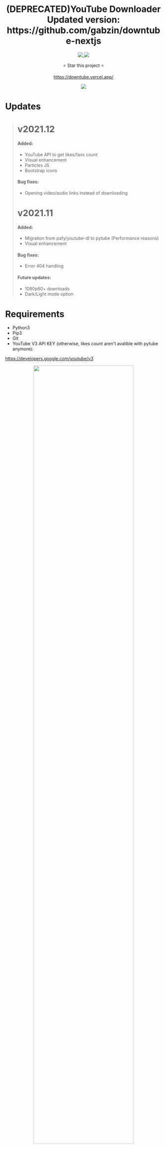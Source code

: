 <h1 align="center">(DEPRECATED)YouTube Downloader<br>Updated version: https://github.com/gabzin/downtube-nextjs</h1>
   <p align="center">
    <a href="https://github.com/gabzin/django-ytdownloader/blob/main/LICENSE">
      <img src="https://img.shields.io/badge/license-MIT-red.svg" />
    </a>
    <a href="https://www.python.org/">
    	<img src="https://img.shields.io/badge/built%20with-Django-green.svg" />
    </a>
	<p align="center">⭐️ Star this project ⭐️</p>
  </p>
<a href="https://downtube.vercel.app/"><p align="center">https://downtube.vercel.app/</p></a>
<p align="center">
  <a href="https://downtube.vercel.app/"><img src="https://iili.io/YfwYva.png"></a>
</p>

# Updates
> # v2021.12
> 
> #### Added:
> 
> - YouTube API to get likes/favs count
> - Visual enhancement
> - Particles JS
> - Bootstrap icons
>
> #### Bug fixes:
>
> - Opening video/audio links instead of downloading
>
> # v2021.11
> 
> #### Added:
> 
> - Migration from pafy/youtube-dl to pytube (Performance reasons)
> - Visual enhancement
>
> #### Bug fixes:
>
> - Error 404 handling
>
> #### Future updates:
>
> - 1080p60+ downloads
> - Dark/Light mode option


# Requirements
  - Python3
  - Pip3
  - Git
  - YouTube V3 API KEY (otherwise, likes count aren't avalible with pytube anymore):
  
  <a href="https://developers.google.com/youtube/v3">https://developers.google.com/youtube/v3</a>
  
 <p align="center">
    <img src="https://iili.io/YfwpF1.png" width="80%">
</p>
  

# Installation

```bash
git clone https://github.com/gabzin/django-ytdownloader
cd django-ytdownloader
pip3 install -r requirements.txt
```

# Starting server

```bash
python manage.py runserver
```
